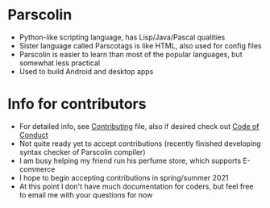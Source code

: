 # Parscolin
* Python-like scripting language, has Lisp/Java/Pascal qualities
* Sister language called Parscotags is like HTML, also used for config files
* Parscolin is easier to learn than most of the popular languages, but somewhat less practical
* Used to build Android and desktop apps
# Info for contributors
* For detailed info, see [Contributing](CONTRIBUTING.md) file, also if desired check out [Code of Conduct](CODE_OF_CONDUCT.md)
* Not quite ready yet to accept contributions (recently finished developing syntax checker of Parscolin compiler)
* I am busy helping my friend run his perfume store, which supports E-commerce
* I hope to begin accepting contributions in spring/summer 2021
* At this point I don't have much documentation for coders, but feel free to email me with your questions for now
